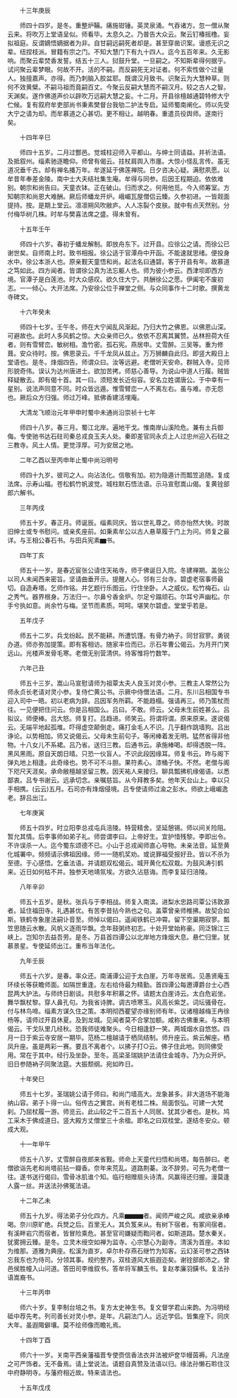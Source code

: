 <!-- { "loadSidebar": true } -->
　　十三年庚辰

　　师四十四岁。是冬。重整炉鞴。痛施钳锤。英灵泉涌。气吞诸方。忽一僧从聚云来。将吹万上堂语呈似。师看毕。太息久之。乃普告大众云。聚云钉椿摇橹。妄拟祖庭。反谓嫡悟嫡据者为非。自甘嗣远嗣死者却是。甚至穿凿识案。谩惑无识之辈。纽捏枝派。冒籍有宗之门。不知大慧门下有九十四人。迄今五百年来。久无影响。而聚云辈焚香发誓。结五十三人。挝鼓升堂。一旦嗣之。不知斯辈得何据乎。试问聚云辈梦眼。何故不开。活的不嗣。而反嗣死无对证者。何不索性做个过量人。独擅嘉声。亦得。而乃刺脑入胶盆耶。既谓汉月致书。识聚云为大慧种草。则何不效黄檗。不嗣马祖而竟嗣百丈。今聚云反嗣大慧而不嗣汉月。较之古人之智。天渊矣。遂作佛道声价以辟吹万远嗣大慧之妄。十二月。开县徐檀越通碧特修大宁伫候。复有叙府牟吏部尚书秉素樊督台我劬二护法专启。延师蜀南阐化。师以先受大宁之请为却。而牟慕道之心甚切。更不相让。越明春。重遣员役舆师。遂南行矣。

　　十四年辛巳

　　师四十五岁。二月过酆邑。觉城柱迎师入平都山。与绅士同请益。并祈法语。及抵叙州。缁素驰逐瞻仰。师曾有偈云。拄杖肩舆入市廛。大惊小怪乱言传。虽无道况垂千古。却有禅名播万年。牟遂延于佛莲禅院。日夕咨决心疑。满慰夙愿。以牟昔年奉差金陵。南中士大夫结社集生庵。牟得与同参。后因王程期迫。依依难别。朝宗和尚告曰。天童衣钵。正在破山。归而求之。何用他觅。今入师筹室。方知朝宗和尚恩大难酬。厥后师蟠龙开炉。峨嵋瓦屋僧侣云臻。久参初进。一皆觌面提持。按。是期上堂云。凛凛朔风吹敝庐。人人冻裂个皮肤。就中有点天然别。分付梅华树几株。时牟与樊喜法席之盛。得未曾有。

　　十五年壬午

　　师四十六岁。春初于蟠龙解制。即放舟东下。过开县。应徐公之请。而徐公已谢世矣。自师南上时。致书相报。徐公适于官潭舟中开函。不能速就思绪。便投身水中。徐公本浙人也。原亲觐天童悟和尚。起法名曰通碧。客于开县有年。故慕道之笃如此。四方闻者。皆谓徐公真为法忘躯人也。师为彼小参云。西津坝即西方境。官潭子是白莲池。时大众感叹。欲久住大宁。共酬徐公之愿。伊阖宅不废初志。一一倾心。大开法席。乃安徐公位于禅堂之侧。与众同事作十二时歌。撰黄龙寺碑文。

　　十六年癸未

　　师四十七岁。壬午冬。师在大宁闻乱风渐起。乃归大竹之佛恩。以佛恩山深。可避故也。此时人多风鹤之惊。大众亲师已久。依依不忍离其翼赞。丛林担荷大任者。则有雪臂峦。敏树相。澹竹密。孤石宪。燕居申。丈雪醉。三吴等。重为修葺。安众待时。按。佛恩录云。千千龙凤从兹止。万万狮麟自此归。即竖大殿日上堂语也。是冬。烽烟四告。师谓众曰。汝等远避。老僧听天安命。群贼入寺。见师形貌奇伟。误认为达州唐进士。欲加苦拷。师慈心善导。为说山中道人行履。贼皆释疑散去。即有偈十首。其一曰。须短发长近俗容。安名立姓谓唐公。于中幸有一星别。说法声同意不同。时众皆远遁。惟雪臂峦一人不离左右。虽与难。亦无怨也。厥后众方归强。师过万峰。抵佛香建活埋庵。

　　大清龙飞顺治元年甲申时蜀中未通尚沿崇祯十七年

　　师四十八岁。春三月。蜀江北岸。遍地干戈。惟南岸山溪险危。兼有土兵御侮。专使驰书达石砫司秦总戎良玉夫人处。秦即差官同永贞上人过忠州迎入石砫之三教寺。风土人情。更觉淳厚。可为安居之地。

　　二年乙酉以至丙申年止蜀中尚沿明号

　　师四十九岁。彼司之人。向沾法化。信敬有加。初为隐遁计而瓢笠追随。复成法席。示寿山福。苍松鹤竹帆波觉。城柱默石悟法语。示马宣慰嵩山偈。复黄铨部郎六解书。

　　三年丙戌

　　师五十岁。春正月。师诞辰。缁素同庆。皆以世礼尊之。师亦怡然大快。时故旧绅士或专书慰问。或亲炙座前。如秉素牟公以古人悬草履于门上为问。师复之最详。与王相公春石书。与田兵宪素▆书。

　　四年丁亥

　　师五十一岁。是春近宸张公请住天祐寺。师于佛诞日入院。冬建禅期。盖张公以司人未闻西来密旨。坚请曲垂开示。提醒人心。邻有三台寺。碧虚老宿事师最切。自造寿塔。乞师作铭。并乞题行乐图云。行住坐卧。人之威仪。松竹梅石。山之秀气。器界根身。万法归一。尔鼻兮香金炉。尔足兮蹋顽石。尔耳兮声幽松。尔手兮执如意。尚余竹与梅。坚节而素质。呵呵。堪笑尔碧虚。堂堂乎若是。

　　五年戊子

　　师五十二岁。兵戈纷起。民不能耕。所遭饥馑。有骨力衲子。同甘寂寥。勇锐办道。师亦弥加提策。即有客相访。随家丰俭而已。示石年曹公偈云。为月开门笑远山。光楼声发骨毛寒。老僧无别营清供。待客惟将竹数竿。

　　六年己丑

　　师五十三岁。嵩山马宣慰请师为祖覃太夫人良玉对灵小参。三教主人常然公为师永贞长老请对灵小参。复侍伫黄公书。示厥中侍僧法语。二月。东川吕相国专书迎入司中一晤。初以老病为辞。吕因军务所羁。不能趋榻。强请再三。师乃策杖而往。一见便把住问云。你是吕相国么。吕曰。不敢。师云。父母未生前姓甚么。吕拟议。师便棒。吕大怒。师复打。吕趋进。师笑云。将谓将谓。原来原来。遂说偈云。无端平地起孤堆。吓得虚空颠倒走。痛打金毛人不识。几乎翻作跳墙狗。吕出诤论。以势相加。师又说偈云。父母未生前句子。等闲棒着发无明。猛然省得非他物。十八女儿不系裙。吕乃省。送归三教。后通书云。承施棒喝。却得透脱一阵。黑风黑雨。原自天朗日晴。只恐一伙盲人。不识此段因缘耳。师复书云。昨与阁下弹丸地上相逢。此奇缘也。势不可不斗胆。果符素心。漆桶子快。不然。老僧与阁下咫尺天涯矣。承命敝檀越坚留三教。因天祐人来接归。聊具瓢拂机缘偈语。以悉鄙衷。吕专书谢云。远承切念。亲嘱慈旨。从今拜教多矣。他年天台山上。幸以只手相携。(云云)五月。石司亦有烽烟侵境。吕专使请师过渝之彭水。师欲上峨嵋逸老。辞吕出江。

　　七年庚寅

　　师五十四岁。时立阳李总戎屯兵涪陵。特营精舍。坚延憩锡。师以间关险阻。暂允其情。后李事师如弟子礼。师尝谓李曰。上帝好生。宜护惜残黎。李即出令。不许误杀一人。迄今蜀东颂德不已。小山于总戎闻师直心导物。未亲法音。延至黄化城署中。频频请示佛祖因缘。师一一随机奖劝。或说罪福受报好丑。皆以不杀为至德。于心感悟。乞垂法语。并请题双松偈云。城开黄化松双栽。为鼓风涛引鹤来。近日如何枯不并。独参天地靖氛埃。方欲久沾慈诲。而李复延归涪陵。

　　八年辛卯

　　师五十五岁。是秋。张兵与于李相战。师复入南滨。进梨水忠路司覃公讳敦源者。延住福田寺。礼遇甚优。有苦李昔拈今熟也之句。盖覃曾亲师椎拂。故契合如斯。铁鹤寺象崖法嗣讣音至。师悼以偈曰。遥闻铁鹤已冲霄。留下空巢期寂寥。瓢笠思随云水散。风帆义逐雨华飘。念年鼓粥终初志。十处开堂始称豪。同泛锦江三峡上。岂知尔去益吾劳。是冬。万县首四谭公以北岸地方烽烟大息。悬伫归里。犹慕景星。专使延师出江。重布当年法化。

　　九年壬辰

　　师五十六岁。是春。率众还。南浦谭公迎于太白崖。万年寺居焉。见愚贤庵玉环续长等获瞻师面。如隔世重逢。左右给侍最为精勤。首四谭公每邀谭爵台士心西昆两大护法。与师终日剧谈。共慰多年积慕之怀。请题太白崖诗云。太白危岩坐。舞华飘杖黎。穿人鼻孔句。为我省诗脾。调古喷寒玉。风高长紫芝。词坛骚骨在。付与林鸟啼。缁素方谋久住之策。本明彻西瞿望亦缘别师有年。议诸檀越梅王冉徐杨等。请师过开县休夏。及到龙城。见闻者莫不合掌加额。咸称古佛重来。与本明偈云。干戈队里几经秋。恐我师徒难聚头。今日相逢舒一笑。两城烟水自悠悠。四月一日于紫云寺安居一期毕。范杨二檀越请于栖凤结制。师升座云。紫云解座。栖凤升座。虽是两彩一赛。要且不离者个。以拂子打○云。佛子住此地。则同佛受用。常在于其中。经行及坐卧。至冬。高梁圣瑞姚护法请住金城寺。乃为众开炉。旧日参随衲子同聚法筵。大振颓纲。宛如昨日。

　　十年癸巳

　　师五十七岁。圣瑞姚公请于师曰。和尚门墙高大。龙象甚多。非大道场不能海纳山容。弟子卜得一山。俗传古之黉宫。尚有老桂二株。局面恢弘。可建一大梵刹。乃屈杖履一游。师览云。此山较之千二百五十人同居。犹其少者也。是秋。鸠工采木于佛成道日。竖大殿方丈僧堂三十余楹。即名之曰双桂堂。遂结冬安众。顿成大观。

　　十一年甲午

　　师五十八岁。丈雪醉自夜郎来省觐。师命上天童代扫悟和尚塔。每告醉曰。老僧欲诣先老和尚塔前拈一瓣香。奈年来荒乱。道路荆蓁。汝不辞劳。可先为老僧一往。遂书送行偈曰。雪骨冰肌谁个知。临行相赠扇头诗清。风赢得还归握。漫莫逢人露一丝。并送法孙佛冤法语。

　　十二年乙未

　　师五十九岁。得法弟子分化四方。凡乘▆▆▆者。闻师严峻之风。咸欲亲承棒喝。奈川原旷绝。兵燹之后。百里无人。其负笈来从。有树下宿者。有冢间宿者。有溪畔岩穴而宿者。皆冒险乘危。甚至官司嫌疑而鞫问者。如斯道路。楚水秦关。犹雾拥云臻。是冬。立灵木绶空如禅为监寺。心宗慧心为副寺。清溪为首座。本如为维那。道雅为典座。松溪为直岁。卓尔朴存燕石继竹为知客。云幻圣可参之西钵忘我东也为侍司。分领其事。规约整齐。双桂道风大振遐迩矣。谢铨部郎沛之。曾邑侯胜幢入山问道。答田司李维叙书。答牟将军麟玉书。复赵孝廉羽鐄书。复法孙语嵩裔书。

　　十三年丙申

　　师六十岁。复李制台培之书。复方太史神生书。复文督学君山来韵。为冯明经砥中荐先考。列司善长对灵小参。是年。凡嗣法门人。远近学侣。皆集座下。同庆大年。虽遐陬僻壤。莫不绘师像而瞻礼焉。

　　十四年丁酉

　　师六十一岁。关南平西亲藩福晋专使赍信香法衣并法被炉奁华幔茵褥。凡法座之可严饰者。无不备焉。请上堂说法。请题自真赞及法语以归。缘法孙懒石聆住汉中府静明寺。与藩府相近故。特来请法也。

　　十五年戊戌

